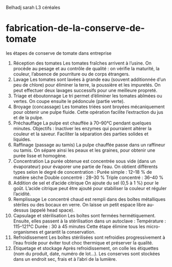 Belhadj sarah L3 céréales 


# fabrication-de-la-conserve-de-tomate
les étapes de conserve de tomate dans entreprise 
1. Réception des tomates
Les tomates fraîches arrivent à l’usine.
On procède au pesage et au contrôle de qualité : on vérifie la maturité, la couleur, l’absence de pourriture ou de corps étrangers.
2. Lavage
Les tomates sont lavées à grande eau (souvent additionnée d’un peu de chlore) pour éliminer la terre, la poussière et les impuretés.
On peut effectuer deux lavages successifs pour une meilleure propreté.
3. Triage et éboutonnage
Le tri permet d’éliminer les tomates abîmées ou vertes.
On coupe ensuite le pédoncule (partie verte).
4. Broyage (concassage)
Les tomates triées sont broyées mécaniquement pour obtenir une pulpe fluide.
Cette opération facilite l’extraction du jus et de la pulpe.
5. Préchauffage
La pulpe est chauffée à 70–90°C pendant quelques minutes.
Objectifs :
Inactiver les enzymes qui pourraient altérer la couleur et la saveur.
Faciliter la séparation des parties solides et liquides.
6. Raffinage (passage au tamis)
La pulpe chauffée passe dans un raffineur ou tamis.
On sépare ainsi les peaux et les graines, pour obtenir une purée lisse et homogène.
7. Concentration
La purée obtenue est concentrée sous vide (dans un évaporateur) pour évaporer une partie de l’eau.
On obtient différents types selon le degré de concentration :
Purée simple : 12–18 % de matière sèche
Double concentré : 28–30 %
Triple concentré : 36–40 %
8. Addition de sel et d’acide citrique
On ajoute du sel (0,5 à 1 %) pour le goût.
L’acide citrique peut être ajouté pour stabiliser la couleur et réguler l’acidité.
9. Remplissage
Le concentré chaud est rempli dans des boîtes métalliques stériles ou des bocaux en verre.
On laisse un petit espace libre au-dessus (appelé head space).
10. Capsulage et stérilisation
Les boîtes sont fermées hermétiquement.
Ensuite, elles passent à la stérilisation dans un autoclave :
Température : 115–121°C
Durée : 30 à 45 minutes
Cette étape élimine tous les micro-organismes et garantit la conservation.
11. Refroidissement
Les boîtes stérilisées sont refroidies progressivement à l’eau froide pour éviter tout choc thermique et préserver la qualité.
12. Étiquetage et stockage
Après refroidissement, on colle les étiquettes (nom du produit, date, numéro de lot…).
Les conserves sont stockées dans un endroit sec, frais et à l’abri de la lumière.
